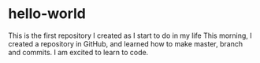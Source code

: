 # hello-world
This is the first repository I created as I start to do in my life
This morning, I created a repository in GitHub, and learned how to make master, branch and commits. I am excited to learn to code.
